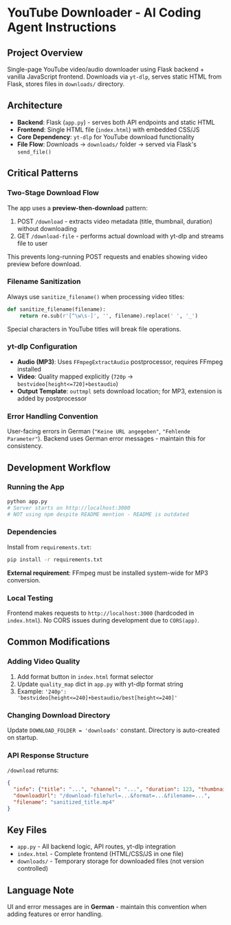 # YouTube Downloader - AI Coding Agent Instructions

## Project Overview
Single-page YouTube video/audio downloader using Flask backend + vanilla JavaScript frontend. Downloads via `yt-dlp`, serves static HTML from Flask, stores files in `downloads/` directory.

## Architecture
- **Backend**: Flask (`app.py`) - serves both API endpoints and static HTML
- **Frontend**: Single HTML file (`index.html`) with embedded CSS/JS
- **Core Dependency**: `yt-dlp` for YouTube download functionality
- **File Flow**: Downloads → `downloads/` folder → served via Flask's `send_file()`

## Critical Patterns

### Two-Stage Download Flow
The app uses a **preview-then-download** pattern:
1. POST `/download` - extracts video metadata (title, thumbnail, duration) without downloading
2. GET `/download-file` - performs actual download with yt-dlp and streams file to user

This prevents long-running POST requests and enables showing video preview before download.

### Filename Sanitization
Always use `sanitize_filename()` when processing video titles:
```python
def sanitize_filename(filename):
    return re.sub(r'[^\w\s-]', '', filename).replace(' ', '_')
```
Special characters in YouTube titles will break file operations.

### yt-dlp Configuration
- **Audio (MP3)**: Uses `FFmpegExtractAudio` postprocessor, requires FFmpeg installed
- **Video**: Quality mapped explicitly (`720p` → `bestvideo[height<=720]+bestaudio`)
- **Output Template**: `outtmpl` sets download location; for MP3, extension is added by postprocessor

### Error Handling Convention
User-facing errors in German (`"Keine URL angegeben"`, `"Fehlende Parameter"`). Backend uses German error messages - maintain this for consistency.

## Development Workflow

### Running the App
```bash
python app.py
# Server starts on http://localhost:3000
# NOT using npm despite README mention - README is outdated
```

### Dependencies
Install from `requirements.txt`:
```bash
pip install -r requirements.txt
```
**External requirement**: FFmpeg must be installed system-wide for MP3 conversion.

### Local Testing
Frontend makes requests to `http://localhost:3000` (hardcoded in `index.html`). No CORS issues during development due to `CORS(app)`.

## Common Modifications

### Adding Video Quality
1. Add format button in `index.html` format selector
2. Update `quality_map` dict in `app.py` with yt-dlp format string
3. Example: `'240p': 'bestvideo[height<=240]+bestaudio/best[height<=240]'`

### Changing Download Directory
Update `DOWNLOAD_FOLDER = 'downloads'` constant. Directory is auto-created on startup.

### API Response Structure
`/download` returns:
```json
{
  "info": {"title": "...", "channel": "...", "duration": 123, "thumbnail": "..."},
  "downloadUrl": "/download-file?url=...&format=...&filename=...",
  "filename": "sanitized_title.mp4"
}
```

## Key Files
- `app.py` - All backend logic, API routes, yt-dlp integration
- `index.html` - Complete frontend (HTML/CSS/JS in one file)
- `downloads/` - Temporary storage for downloaded files (not version controlled)

## Language Note
UI and error messages are in **German** - maintain this convention when adding features or error handling.
